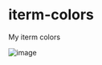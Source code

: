 # iterm-colors
My iterm colors

![image](https://user-images.githubusercontent.com/1797812/38846588-c70ed5d4-41c2-11e8-92fc-83c99a8e3d38.png)
